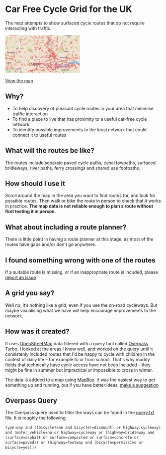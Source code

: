 # Car Free Cycle Grid for the UK

The map attempts to show surfaced cycle routes that do not require interacting with traffic.

<img src="https://raw.githubusercontent.com/samoli/cyclegrid/master/preview.png" width="240" />

[View the map](https://www.cyclegrid.co.uk)

## Why?

- To help discovery of pleasant cycle routes in your area that minimise traffic interaction
- To find a place to live that has proximity to a useful car-free cycle network
- To identify possible improvements to the local network that could connect it to useful routes

## What will the routes be like?

The routes include separate paved cycle paths, canal towpaths, surfaced bridleways, river paths, ferry crossings and shared use footpaths.

## How should I use it

Scroll around the map in the area you want to find routes for, and look for possible routes. Then walk or bike the route in person to check that it works in practice. **The map data is not reliable enough to plan a route without first testing it in person.**

## What about including a route planner?

There is little point in having a route planner at this stage, as most of the routes have gaps and/or don't go anywhere.

## I found something wrong with one of the routes

If a suitable route is missing, or if an inappropriate route is incuded, please [report an issue](https://github.com/samoli/cyclegrid)

## A grid you say?

Well no, it’s nothing like a grid, even if you use the on-road cycleways. But maybe visualising what we have will help encourage improvements to the network.

## How was it created?

It uses [OpenStreetMap](https://www.openstreetmap.org/) data filtered with a query tool called [Overpass Turbo](https://overpass-turbo.eu). I looked at the areas I know well, and worked on the query until it consistenly included routes that I'd be happy to cycle with children in the context of daily life – for example to or from school. That's why muddy fields that technically have cycle access have not been included – they might be fine in summer but impractical or impossible to cross in winter.

The data is addded to a map using [MapBox](https://www.mapbox.com). It was the easiest way to get something up and running, but if you have better ideas, [make a suggestion](https://github.com/samoli/cyclegriduk)

## Overpass Query

The Overpass query used to filter the ways can be found in the [query.txt](query.txt) file. It is roughly the following:

```
type:way and ((bicycle!=no and bicycle!=dismount) or highway:cycleway) and (motor_vehicle=no or highway=cycleway or (highway=bridleway and (surface=asphalt or surface=compacted or surface=concrete or surface=paved)) or (highway=footway and (bicycle=permissive or bicycle=yes)))
```

